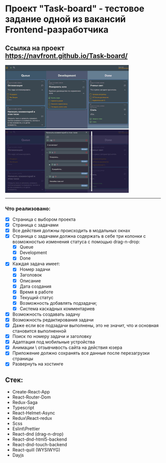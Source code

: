 # Проект "Task-board" - тестовое задание одной из вакансий Frontend-разработчика

## Ссылка на проект https://navfront.github.io/Task-board/

<img src="tb1.jpg"  width="400">
<img src="tb2.jpg"  width="400">

<hr>

### Что реализовано:

- [x] Страница с выбором проекта
- [x] Страница с задачами
- [x] Все действия должны происходить в модальных окнах
- [x] Страница с задачами должна содержать в себе три колонки c возможностью изменения статуса с помощью drag-n-drop:
  - [x] Queue
  - [x] Development
  - [x] Done
- [x] Каждая задача имеет:
  - [x] Номер задачи
  - [x] Заголовок
  - [x] Описание
  - [x] Дата создания
  - [x] Время в работе
  - [x] Текущий статус
  - [x] Возможность добавлять подзадачи;
  - [x] Система каскадных комментариев
- [x] Возможность создавать задачу
- [x] Возможность редактирования задачи
- [x] Даже если все подзадачи выполнены, это не значит, что и основная становится выполненной
- [x] Поиск по номеру задачи и заголовку
- [x] Адаптация под мобильные устройства
- [x] Анимации \ отзывчивость сайта на действия юзера
- [x] Приложение должно сохранять все данные после перезагрузки страницы
- [x] Развернуть на хостинге

## Стек:

- Create-React-App
- React-Router-Dom
- Redux-Saga
- Typescript
- React-Helmet-Async
- Redux\React-redux
- Scss
- Eslint\Prettier
- React-dnd (drag-n-drop)
- React-dnd-html5-backend
- React-dnd-touch-backend
- React-quill (WYSIWYG)
- Dayjs

